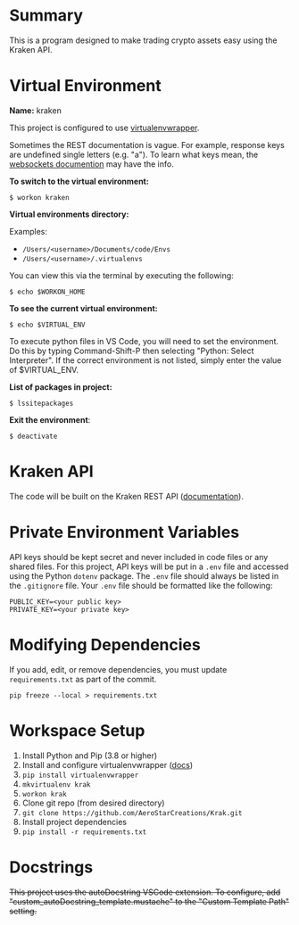 # Summary
This is a program designed to make trading crypto assets easy using the Kraken API.

# Virtual Environment
__Name:__ kraken

This project is configured to use [virtualenvwrapper](https://virtualenvwrapper.readthedocs.io/en/latest/).

Sometimes the REST documentation is vague. For example, response keys are undefined single letters (e.g. "a"). To learn what keys mean, the [websockets documention](https://docs.kraken.com/websockets/) may have the info.

__To switch to the virtual environment:__

```
$ workon kraken
```

__Virtual environments directory:__

Examples:
* `/Users/<username>/Documents/code/Envs`
* `/Users/<username>/.virtualenvs`

You can view this via the terminal by executing the following:

```
$ echo $WORKON_HOME
```

__To see the current virtual environment:__

```
$ echo $VIRTUAL_ENV
```

To execute python files in VS Code, you will need to set the environment. Do this by typing Command-Shift-P then selecting "Python: Select Interpreter". If the correct environment is not listed, simply enter the value of $VIRTUAL_ENV.

__List of packages in project:__

```
$ lssitepackages
```

__Exit the environment__:

```
$ deactivate
```

# Kraken API

The code will be built on the Kraken REST API ([documentation](https://docs.kraken.com/rest/)).

# Private Environment Variables

API keys should be kept secret and never included in code files or any shared files. For this project, API keys will be put in a `.env` file and accessed using the Python `dotenv` package. The `.env` file should always be listed in the `.gitignore` file. Your `.env` file should be formatted like the following:

```
PUBLIC_KEY=<your public key>
PRIVATE_KEY=<your private key>
```

# Modifying Dependencies

If you add, edit, or remove dependencies, you must update `requirements.txt` as part of the commit.
```
pip freeze --local > requirements.txt
```

# Workspace Setup

1. Install Python and Pip (3.8 or higher)
2. Install and configure virtualenvwrapper ([docs](https://virtualenvwrapper.readthedocs.io/en/latest/))
  1. `pip install virtualenvwrapper`
  2. `mkvirtualenv krak`
  3. `workon krak`
3. Clone git repo (from desired directory)
  1. `git clone https://github.com/AeroStarCreations/Krak.git`
4. Install project dependencies
  1. `pip install -r requirements.txt`

# Docstrings

~~This project uses the autoDocstring VSCode extension. To configure, add "custom_autoDocstring_template.mustache" to the "Custom Template Path" setting.~~